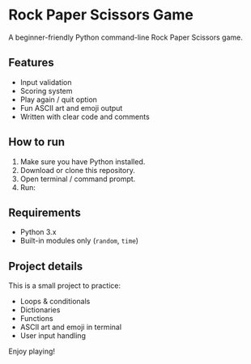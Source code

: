 #  Rock Paper Scissors Game

A beginner-friendly Python command-line Rock Paper Scissors game.

##  Features
- Input validation
- Scoring system
- Play again / quit option
- Fun ASCII art and emoji output
- Written with clear code and comments

##  How to run
1. Make sure you have Python installed.
2. Download or clone this repository.
3. Open terminal / command prompt.
4. Run:

##  Requirements
- Python 3.x
- Built-in modules only (`random`, `time`)

##  Project details
This is a small project to practice:
- Loops & conditionals
- Dictionaries
- Functions
- ASCII art and emoji in terminal
- User input handling

Enjoy playing! 